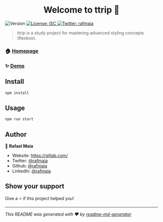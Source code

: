<h1 align="center">Welcome to ttrip 👋</h1>
<p>
  <img alt="Version" src="https://img.shields.io/badge/version-1.0.0-blue.svg?cacheSeconds=2592000" />
  <a href="#" target="_blank">
    <img alt="License: ISC" src="https://img.shields.io/badge/License-ISC-yellow.svg" />
  </a>
  <a href="https://twitter.com/rafmaia" target="_blank">
    <img alt="Twitter: rafmaia" src="https://img.shields.io/twitter/follow/rafmaia.svg?style=social" />
  </a>
</p>

> ttrip is a study project for mastering advanced styling concepts (flexbox).

### 🏠 [Homepage](https://ttrip.surge.sh)

### ✨ [Demo](https://ttrip-develop.surge.sh/)

## Install

```sh
npm install
```

## Usage

```sh
npm run start
```

## Author

👤 **Rafael Maia**

- Website: https://gitlab.com/
- Twitter: [@rafmaia](https://twitter.com/rafmaia)
- Github: [@rafmaia](https://github.com/rafmaia)
- LinkedIn: [@rafmaia](https://linkedin.com/in/rafmaia)

## Show your support

Give a ⭐️ if this project helped you!

---

_This README was generated with ❤️ by [readme-md-generator](https://github.com/kefranabg/readme-md-generator)_
